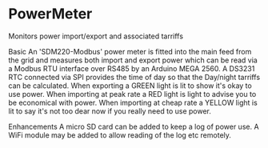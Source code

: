 # PowerMeter
Monitors power import/export and associated tarriffs

Basic
An 'SDM220-Modbus' power meter is fitted into the main feed from the grid and measures both import and export power which can be read via a Modbus RTU interface over RS485 by an Arduino MEGA 2560.
A DS3231 RTC connected via SPI provides the time of day so that the Day/night tarriffs can be calculated.
When exporting a GREEN light is lit to show it's okay to use power. When importing at peak rate a RED light is light to advise you to be economical with power. When importing at cheap rate a YELLOW light is lit to say it's not too dear now if you really need to use power.

Enhancements
A micro SD card can be added to keep a log of power use.
A WiFi module may be added to allow reading of the log etc remotely.
